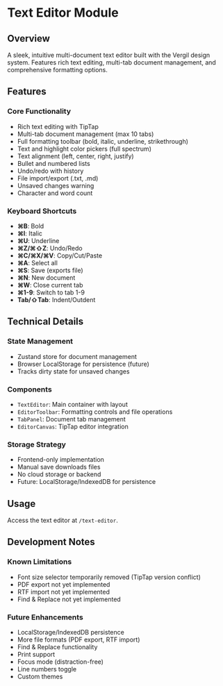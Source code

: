 # Text Editor Module

## Overview

A sleek, intuitive multi-document text editor built with the Vergil design system. Features rich text editing, multi-tab document management, and comprehensive formatting options.

## Features

### Core Functionality
- Rich text editing with TipTap
- Multi-tab document management (max 10 tabs)
- Full formatting toolbar (bold, italic, underline, strikethrough)
- Text and highlight color pickers (full spectrum)
- Text alignment (left, center, right, justify)
- Bullet and numbered lists
- Undo/redo with history
- File import/export (.txt, .md)
- Unsaved changes warning
- Character and word count

### Keyboard Shortcuts
- **⌘B**: Bold
- **⌘I**: Italic
- **⌘U**: Underline
- **⌘Z/⌘⇧Z**: Undo/Redo
- **⌘C/⌘X/⌘V**: Copy/Cut/Paste
- **⌘A**: Select all
- **⌘S**: Save (exports file)
- **⌘N**: New document
- **⌘W**: Close current tab
- **⌘1-9**: Switch to tab 1-9
- **Tab/⇧Tab**: Indent/Outdent

## Technical Details

### State Management
- Zustand store for document management
- Browser LocalStorage for persistence (future)
- Tracks dirty state for unsaved changes

### Components
- `TextEditor`: Main container with layout
- `EditorToolbar`: Formatting controls and file operations
- `TabPanel`: Document tab management
- `EditorCanvas`: TipTap editor integration

### Storage Strategy
- Frontend-only implementation
- Manual save downloads files
- No cloud storage or backend
- Future: LocalStorage/IndexedDB for persistence

## Usage

Access the text editor at `/text-editor`.

## Development Notes

### Known Limitations
- Font size selector temporarily removed (TipTap version conflict)
- PDF export not yet implemented
- RTF import not yet implemented
- Find & Replace not yet implemented

### Future Enhancements
- LocalStorage/IndexedDB persistence
- More file formats (PDF export, RTF import)
- Find & Replace functionality
- Print support
- Focus mode (distraction-free)
- Line numbers toggle
- Custom themes